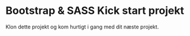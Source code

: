 # Bootstrap & SASS Kick start projekt

Klon dette projekt og kom hurtigt i gang med dit næste projekt.
